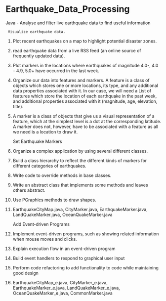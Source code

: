 # Earthquake_Data_Processing
Java - Analyse and filter live earthquake data to find useful information

     Visualize earthquake data.
1. Plot recent earthquakes on a map to highlight potential disaster zones.
2. read earthquake data from a live RSS feed (an online source of frequently updated data).
3. Plot markers in the locations where earthquakes of magnitude 4.0-, 4.0 - 4.9, 5.0+ have occurred in the last week.
4. Organize our data into features and markers. A feature is a class of objects which stores one or more locations, its type, and any additional data properties associated with it. In our case, we will need a List of features which store the location of each earthquake in the past week, and additional properties associated with it (magnitude, age, elevation, title).
5. A marker is a class of objects that give us a visual representation of a feature, which at the simplest level is a dot at the corresponding latitude. A marker does not, however, have to be associated with a feature as all we need is a location to draw it.


     Set Earthquake Markers
1. Organize a complex application by using several different classes.
2. Build a class hierarchy to reflect the different kinds of markers for different categories of earthquakes.
3. Write code to override methods in base classes.
4. Write an abstract class that implements some methods and leaves others abstract.
5. Use PGraphics methods to draw shapes.
6. EarthquakeCityMap.java, CityMarker.java, EarthquakeMarker.java, LandQuakeMarker.java, OceanQuakeMarker.java


     Add Event-driven Programs
1. Implement event-driven programs, such as showing related information when mouse moves and clicks.
2. Explain execution flow in an event-driven program
3. Build event handlers to respond to graphical user input
4. Perform code refactoring to add functionality to code while maintaining good design
5. EarthquakeCityMap_e.java, CityMarker_e.java, EarthquakeMarker_e.java, LandQuakeMarker_e.java, OceanQuakeMarker_e.java, CommonMarker.java

